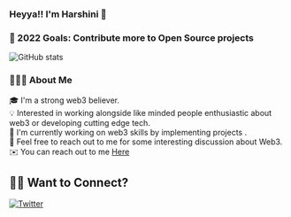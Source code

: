 ### **Heyya!! I'm Harshini** 👋

### 🚀 2022 Goals: Contribute more to Open Source projects

![GitHub stats](https://github-readme-stats.vercel.app/api?username=crypte-1&show_icons=true&theme=dracula) 
 

### 👨🏻‍💻 About Me
🎓 I'm a strong web3 believer.\
💡 Interested in working alongside like minded people enthusiastic about web3 or developing cutting edge tech.\
🌱 I'm currently working on web3 skills by implementing projects .\
💬 Feel free to reach out to me for some interesting discussion about Web3.\
✉️ You can reach out to me [Here](https://twitter.com/h202529)

## 🤝🏻 Want to Connect?

<a href = "https://twitter.com/h202529"> <img src= "" alt = "Twitter"/></a>
 
